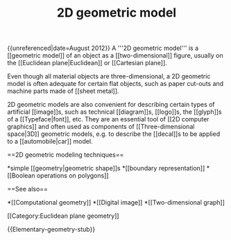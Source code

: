 ﻿---
lastrevid: 638924081
pageid: 511647
canonicalurl: http://en.wikipedia.org/wiki/2D_geometric_model
title: 2D geometric model
editurl: http://en.wikipedia.org/w/index.php?title=2D_geometric_model&action=edit
length: 1089
contentmodel: wikitext
pagelanguage: en
touched: 2015-02-18T22:12:11Z
ns: 0
fullurl: http://en.wikipedia.org/wiki/2D_geometric_model
---

{{unreferenced|date=August 2012}}
A '''2D geometric model''' is a [[geometric model]] of an object as a [[two-dimensional]] figure, usually on the [[Euclidean plane|Euclidean]] or [[Cartesian plane]].  

Even though all material objects are three-dimensional, a 2D geometric model is often adequate for certain flat objects, such as paper cut-outs and machine parts made of [[sheet metal]].  

2D geometric models are also convenient for describing certain types of artificial [[image]]s, such as technical [[diagram]]s, [[logo]]s, the [[glyph]]s of a [[Typeface|font]], etc.  They are an essential tool of [[2D computer graphics]] and often used as components of [[Three-dimensional space|3D]] geometric models, e.g. to describe the [[decal]]s to be applied to a [[automobile|car]] model.

==2D geometric modeling techniques==

*simple [[geometry|geometric shape]]s
*[[boundary representation]]
*[[Boolean operations on polygons]]

==See also==

*[[Computational geometry]]
*[[Digital image]]
*[[Two-dimensional graph]]

[[Category:Euclidean plane geometry]]

{{Elementary-geometry-stub}}